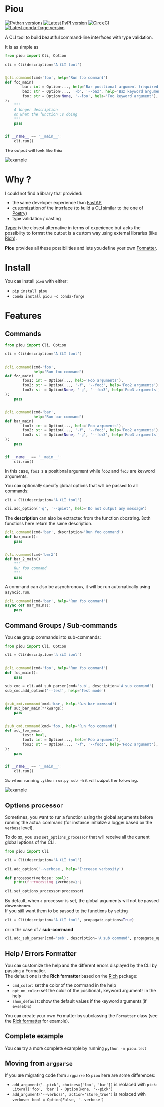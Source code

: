 # Piou

[![Python versions](https://img.shields.io/pypi/pyversions/piou)](https://pypi.python.org/pypi/piou)
[![Latest PyPI version](https://img.shields.io/pypi/v/piou?logo=pypi)](https://pypi.python.org/pypi/piou)
[![CircleCI](https://circleci.com/gh/Andarius/piou/tree/master.svg?style=shield)](https://app.circleci.com/pipelines/github/Andarius/piou?branch=master)
[![Latest conda-forge version](https://img.shields.io/conda/vn/conda-forge/piou?logo=conda-forge)](https://anaconda.org/conda-forge/piou)

A CLI tool to build beautiful command-line interfaces with type validation.

It is as simple as

```python
from piou import Cli, Option

cli = Cli(description='A CLI tool')


@cli.command(cmd='foo', help='Run foo command')
def foo_main(
        bar: int = Option(..., help='Bar positional argument (required)'),
        baz: str = Option(..., '-b', '--baz', help='Baz keyword argument (required)'),
        foo: str = Option(None, '--foo', help='Foo keyword argument'),
):
    """ 
    A longer description 
    on what the function is doing
    """
    pass


if __name__ == '__main__':
    cli.run()
```

The output will look like this:

![example](https://github.com/Andarius/piou/raw/master/docs/simple-output.png)

# Why ?

I could not find a library that provided:

- the same developer experience than [FastAPI](https://fastapi.tiangolo.com/)
- customization of the interface (to build a CLI similar to the one of [Poetry](https://python-poetry.org/))
- type validation / casting

[Typer](https://github.com/tiangolo/typer) is the closest alternative in terms of experience but lacks the possibility
to format the output is a custom way using external libraries (like [Rich](https://github.com/Textualize/rich)).

**Piou** provides all these possibilities and lets you define your own [Formatter](#custom-formatter).

# Install

You can install `piou` with either:

- `pip install piou`
- `conda install piou -c conda-forge`

# Features

## Commands

```python
from piou import Cli, Option

cli = Cli(description='A CLI tool')


@cli.command(cmd='foo',
             help='Run foo command')
def foo_main(
        foo1: int = Option(..., help='Foo arguments'),
        foo2: str = Option(..., '-f', '--foo2', help='Foo2 arguments'),
        foo3: str = Option(None, '-g', '--foo3', help='Foo3 arguments'),
):
    pass


@cli.command(cmd='bar',
             help='Run bar command')
def bar_main(
        foo1: int = Option(..., help='Foo arguments'),
        foo2: str = Option(..., '-f', '--foo2', help='Foo2 arguments'),
        foo3: str = Option(None, '-g', '--foo3', help='Foo3 arguments'),
):
    pass


if __name__ == '__main__':
    cli.run()
```  

In this case, `foo1` is a positional argument while `foo2` and `foo3` are keyword arguments.

You can optionally specify global options that will be passed to all commands:

```python
cli = Cli(description='A CLI tool')

cli.add_option('-q', '--quiet', help='Do not output any message')
```

The **description** can also be extracted from the function docstring.
Both functions here return the same description.


```python
@cli.command(cmd='bar', description='Run foo command')
def bar_main():
    pass


@cli.command(cmd='bar2')
def bar_2_main():
    """
    Run foo command
    """
    pass
```

A command can also be asynchronous, it will be run automatically using `asyncio.run`.

```python
@cli.command(cmd='bar', help='Run foo command')
async def bar_main():
    pass
```

## Command Groups / Sub-commands

You can group commands into sub-commands:

```python
from piou import Cli, Option

cli = Cli(description='A CLI tool')


@cli.command(cmd='foo', help='Run foo command')
def foo_main():
    pass

sub_cmd = cli.add_sub_parser(cmd='sub', description='A sub command')
sub_cmd.add_option('--test', help='Test mode')


@sub_cmd.command(cmd='bar', help='Run bar command')
def sub_bar_main(**kwargs):
    pass


@sub_cmd.command(cmd='foo', help='Run foo command')
def sub_foo_main(
        test: bool,
        foo1: int = Option(..., help='Foo argument'),
        foo2: str = Option(..., '-f', '--foo2', help='Foo2 argument'),
):
    pass


if __name__ == '__main__':
    cli.run()
```
So when running `python run.py sub -h` it will output the following:  

![example](https://github.com/Andarius/piou/raw/master/docs/sub-cmd-output.png)

## Options processor

Sometimes, you want to run a function using the global arguments before running the actual command (for instance
initialize a logger based on the `verbose` level).

To do so, you use `set_options_processor` that will receive all the current global options of the CLI.

```python
from piou import Cli

cli = Cli(description='A CLI tool')

cli.add_option('--verbose', help='Increase verbosity')

def processor(verbose: bool):
    print(f'Processing {verbose=}')

cli.set_options_processor(processor)
``` 

By default, when a processor is set, the global arguments will not be passed downstream.  
If you still want them to be passed to the functions by setting  

```python
cli = Cli(description='A CLI tool', propagate_options=True)
```

or in the case of a **sub-command**  

```python
cli.add_sub_parser(cmd='sub', description='A sub command', propagate_options=True)
```


## Help / Errors Formatter

You can customize the help and the different errors displayed by the CLI by passing a Formatter.  
The default one is the **Rich formatter** based on the [Rich](https://github.com/Textualize/rich) package:
 - `cmd_color`: set the color of the command in the help
 - `option_color`: set the color of the positional / keyword arguments in the help
 - `show_default`: show the default values if the keyword arguments (if available)

You can create your own Formatter by subclassing the `Formatter` class (see the [Rich formatter](https://github.com/Andarius/piou/blob/master/piou/formatter/rich_formatter.py)
for example).

## Complete example

You can try a more complete example by running `python -m piou.test`


## Moving from `argparse`  

If you are migrating code from `argparse` to `piou` here are some differences:
 - `add_argument('--pick', choices=['foo', 'bar'])` is replaced with 
`pick: Literal['foo', 'bar'] = Option(None, '--pick')`
 - `add_argument('--verbose', action='store_true')` is replaced with `verbose: bool = Option(False, '--verbose')`
